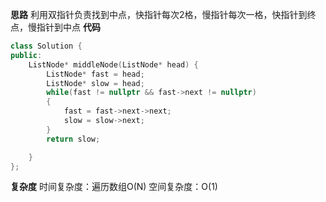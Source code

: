 **思路**
利用双指针负责找到中点，快指针每次2格，慢指针每次一格，快指针到终点，慢指针到中点
**代码**
```C++
class Solution {
public:
    ListNode* middleNode(ListNode* head) {
        ListNode* fast = head;
        ListNode* slow = head;
        while(fast != nullptr && fast->next != nullptr)
        {
            fast = fast->next->next;
            slow = slow->next;
        }
        return slow;

    }
};
```
**复杂度**
时间复杂度：遍历数组O(N)
空间复杂度：O(1)
